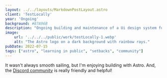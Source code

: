 ```yaml
---
layout: ../../layouts/MarkdownPostLayout.astro
client: 'TestLocally'
year: 'Ongoing'
background: #87A96B
description: "Ongoing building and maintenance of a Ui design system for both their web app and marketing website."
image:
    url: '../../../public/work/testLocally-1.webp'
    alt: "The Astro logo on a dark background with rainbow rays."
pubDate: 2022-07-15
tags: ["astro", "learning in public", "setbacks", "community"]
---
```

It wasn't always smooth sailing, but I'm enjoying building with Astro. And, the [Discord community](https://astro.build/chat) is really friendly and helpful!